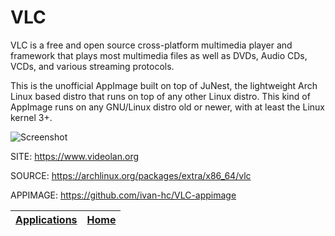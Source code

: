 # VLC

 VLC is a free and open source cross-platform multimedia player and framework that plays most multimedia files as  well as DVDs, Audio CDs, VCDs, and  various streaming  protocols. 
 
 This is the unofficial AppImage built on top of JuNest, the lightweight  Arch Linux based distro that runs on top of any other Linux distro. This kind of AppImage runs on any GNU/Linux distro old or newer, with at least the  Linux kernel 3+.
  
 ![Screenshot](https://upload.wikimedia.org/wikipedia/commons/d/d7/Vlc.png)
 
 SITE: https://www.videolan.org

 SOURCE: https://archlinux.org/packages/extra/x86_64/vlc
 
 APPIMAGE: https://github.com/ivan-hc/VLC-appimage

 | [Applications](https://portable-linux-apps.github.io/apps.html) | [Home](https://portable-linux-apps.github.io)
 | --- | --- |
